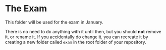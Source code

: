 # The Exam

This folder will be used for the exam in January.

There is no need to do anything with it until then, but you should **not** remove it, or rename it. If you accidentally do change it, you can recreate it by creating a new folder called ``exam`` in the root folder of your repository.
